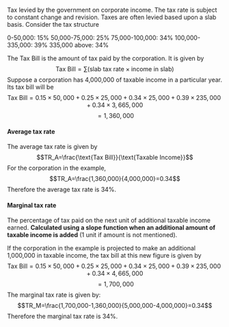 Tax levied by the government on corporate income. The tax rate is subject to constant change and revision. Taxes are often levied based upon a slab basis. Consider the tax structure

0-50,000: 15%
50,000-75,000: 25%
75,000-100,000: 34%
100,000-335,000: 39%
335,000 above: 34%

The $\text{Tax Bill}$ is the amount of tax paid by the corporation. It is given by 
$$\text{Tax Bill}=\sum (\text{slab tax rate}\times\text{income in slab})$$Suppose a corporation has 4,000,000 of taxable income in a particular year. Its tax bill will be$$\text{Tax Bill}=0.15\times50,000+0.25\times25,000+0.34\times25,000+0.39\times235,000+0.34\times3,665,000$$$$=1,360,000$$
#### Average tax rate 
The average tax rate is given by 
$$TR_A=\frac{\text{Tax Bill}}{\text{Taxable Income}}$$
For the corporation in the example, $$TR_A=\frac{1,360,000}{4,000,000}=0.34$$Therefore the average tax rate is 34%.

#### Marginal tax rate
The percentage of tax paid on the next unit of additional taxable income earned. **Calculated using a slope function when an additional amount of taxable income is added** (1 unit if amount is not mentioned). 

If the corporation in the example is projected to make an additional 1,000,000 in taxable income, the tax bill at this new figure is given by $$\text{Tax Bill}=0.15\times50,000+0.25\times25,000+0.34\times25,000+0.39\times235,000+0.34\times4,665,000$$$$=1,700,000$$
The marginal tax rate is given by:$$TR_M=\frac{1,700,000-1,360,000}{5,000,000-4,000,000}=0.34$$Therefore the marginal tax rate is 34%.